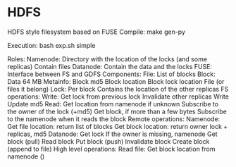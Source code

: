 # HDFS
HDFS style filesystem based on FUSE
Compile:
        make gen-py

Execution:
        bash exp.sh simple


Roles:
        Namenode:
                Directory with the location of the locks (and some replicas)
                Contain files
        Datanode:
                Contain the data and the locks
        FUSE:
                Interface between FS and GDFS
Components:
        File:
                List of blocks
        Block:
                Data
                64 MB
        Metainfo:
                Block md5
                Block location
                Block lock location
                File (or files it belong)
        Lock:
                Per block
                Contains the location of the other replicas
FS operations:
        Write:
                Get lock from previous lock
                Invalidate other replicas
                Write
                Update md5
        Read:
                Get location from namenode if unknown
                Subscribe to the owner of the lock (+md5)
                Get block, if more than a few bytes
                Subscribe to the namenode when it reads the block
Remote operations:
        Namenode:
                Get file location: return list of blocks
                Get block location: return owner lock + replicas, md5
        Datanode:
                Get lock
                        If the owner is missing, namenode
                Get block (pull)
                Read block
                Put block (push)
                Invalidate block
                Create block (append to file)
High level operations:
        Read file:
                Get block location from namenode ()

